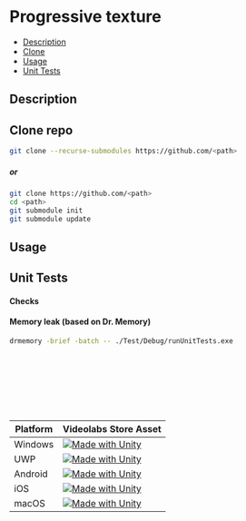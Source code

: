 <!--
##### Add submodule:

```sh
git submodule add https://github.com/<path>
git commit -am 'added sub module'
git push origin main
```

cmake --build . && ctest && ./Test/Debug/TemplatesTest.exe && ./Debug/Thread.exe 

-->
# Progressive texture
 - [Description](#description)
 - [Clone](#clone)
 - [Usage](#usage)
 - [Unit Tests](#unit-tests)

<a id="description"></a>
## Description

<a id="clone"></a>
## Clone repo
```sh
git clone --recurse-submodules https://github.com/<path>
```
##### or
```sh
git clone https://github.com/<path>
cd <path>
git submodule init
git submodule update
```

<a id="usage"></a>
## Usage


<a id="unit-tests"></a>
## Unit Tests
#### Checks
#### Memory leak (based on Dr. Memory)
```sh
drmemory -brief -batch -- ./Test/Debug/runUnitTests.exe
```

<br/>
<br/>
<br/>
<br/>
<br/>
<br/>


| Platform          |  Videolabs Store Asset                     |
| ----------------- | ------------------------------------------ |
| Windows           | [![Made with Unity]][LinkUnityStore]         |
| UWP               | [![Made with Unity]][LinkUnityStore]         |
| Android           | [![Made with Unity]][LinkUnityStore]         |
| iOS               | [![Made with Unity]][LinkUnityStore]         |
| macOS             | [![Made with Unity]][LinkUnityStore]         |

[LinkUnityStore]: http://ericbeets.free.fr
[Made with Unity]: https://img.shields.io/badge/Made%20with-Unity-57b9d3.svg?style=plastic&logo=unity

<!-- cmake -DCMAKE_BUILD_TYPE=Release .. -->
<!-- cmake --build . --config Release -->
<!-- cmake --install . --config Release -->
<!-- DUMPBIN -EXPORTS ../output/bin/Release/UnityPlugin.dll -->